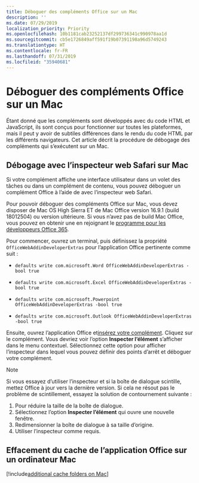 ```yaml
---
title: Déboguer des compléments Office sur un Mac
description: ''
ms.date: 07/29/2019
localization_priority: Priority
ms.openlocfilehash: 10b1181cab23252137df299736341c990978aa1d
ms.sourcegitcommit: cb5e1726849aff591f19b07391198a96d5749243
ms.translationtype: HT
ms.contentlocale: fr-FR
ms.lasthandoff: 07/31/2019
ms.locfileid: "35940681"
---
```

# <a name="debug-office-add-ins-on-a-mac"></a>Déboguer des compléments Office sur un Mac

Étant donné que les compléments sont développés avec du code HTML et JavaScript, ils sont conçus pour fonctionner sur toutes les plateformes, mais il peut y avoir de subtiles différences dans le rendu du code HTML par les différents navigateurs. Cet article décrit la procédure de débogage des compléments qui s’exécutent sur un Mac.

## <a name="debugging-with-safari-web-inspector-on-a-mac"></a>Débogage avec l’inspecteur web Safari sur Mac

Si votre complément affiche une interface utilisateur dans un volet des tâches ou dans un complément de contenu, vous pouvez déboguer un complément Office à l’aide de avec l’inspecteur web Safari.

Pour pouvoir déboguer des compléments Office sur Mac, vous devez disposer de Mac OS High Sierra ET de Mac Office version 16.9.1 (build 18012504) ou version ultérieure. Si vous n’avez pas de build Mac Office, vous pouvez en obtenir une en rejoignant le [programme pour les développeurs Office 365](https://aka.ms/o365devprogram).

Pour commencer, ouvrez un terminal, puis définissez la propriété `OfficeWebAddinDeveloperExtras` pour l’application Office pertinente comme suit :

- `defaults write com.microsoft.Word OfficeWebAddinDeveloperExtras -bool true`

- `defaults write com.microsoft.Excel OfficeWebAddinDeveloperExtras -bool true`

- `defaults write com.microsoft.Powerpoint OfficeWebAddinDeveloperExtras -bool true`

- `defaults write com.microsoft.Outlook OfficeWebAddinDeveloperExtras -bool true`

Ensuite, ouvrez l’application Office et[insérez votre complément](sideload-an-office-add-in-on-ipad-and-mac.md). Cliquez sur le complément. Vous devriez voir l’option **Inspecter l’élément** s’afficher dans le menu contextuel. Sélectionnez cette option pour afficher l’inspecteur dans lequel vous pouvez définir des points d’arrêt et déboguer votre complément.

> [!NOTE]
> Si vous essayez d’utiliser l’inspecteur et si la boîte de dialogue scintille, mettez Office à jour vers la dernière version. Si cela ne résout pas le problème de scintillement, essayez la solution de contournement suivante :
> 1. Pour réduire la taille de la boîte de dialogue.
> 2. Sélectionnez l’option **Inspecter l’élément** qui ouvre une nouvelle fenêtre.
> 3. Redimensionner la boîte de dialogue à sa taille d’origine.
> 4. Utiliser l’inspecteur comme requis.

## <a name="clearing-the-office-applications-cache-on-a-mac"></a>Effacement du cache de l’application Office sur un ordinateur Mac

[!include[additional cache folders on Mac](../includes/mac-cache-folders.md)]
